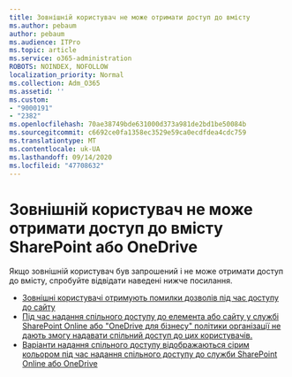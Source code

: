 ```yaml
---
title: Зовнішній користувач не може отримати доступ до вмісту
ms.author: pebaum
author: pebaum
ms.audience: ITPro
ms.topic: article
ms.service: o365-administration
ROBOTS: NOINDEX, NOFOLLOW
localization_priority: Normal
ms.collection: Adm_O365
ms.assetid: ''
ms.custom:
- "9000191"
- "2382"
ms.openlocfilehash: 70ae38749bde631000d373a981de2bd1be50084b
ms.sourcegitcommit: c6692ce0fa1358ec3529e59ca0ecdfdea4cdc759
ms.translationtype: MT
ms.contentlocale: uk-UA
ms.lasthandoff: 09/14/2020
ms.locfileid: "47708632"
---
```

# <a name="external-user-cannot-access-sharepoint-or-onedrive-content"></a>Зовнішній користувач не може отримати доступ до вмісту SharePoint або OneDrive

Якщо зовнішній користувач був запрошений і не може отримати доступ до вмісту, спробуйте відвідати наведені нижче посилання.

- [Зовнішні користувачі отримують помилки дозволів під час доступу до сайту](https://docs.microsoft.com/sharepoint/support/administration/access-denied-or-need-permission-error-sharepoint-online-or-onedrive-for-business)
- [Під час надання спільного доступу до елемента або сайту у службі SharePoint Online або "OneDrive для бізнесу" політики організації не дають змогу надавати спільний доступ до цих користувачів.](https://docs.microsoft.com/sharepoint/support/administration/organization-policies-do-not-allow-you-to-share-with-users-error)
- [Варіанти надання спільного доступу відображаються сірим кольором під час надання спільного доступу до служби SharePoint Online або OneDrive](https://docs.microsoft.com/sharepoint/support/administration/sharing-options-grayed-out-when-sharing-from-sharepoint-online-or-onedrive)
